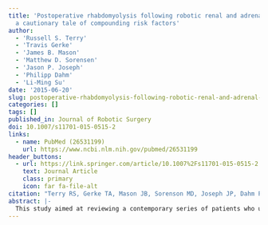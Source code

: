 ```yaml
---
title: 'Postoperative rhabdomyolysis following robotic renal and adrenal surgery:
  a cautionary tale of compounding risk factors'
author:
  - 'Russell S. Terry'
  - 'Travis Gerke'
  - 'James B. Mason'
  - 'Matthew D. Sorensen'
  - 'Jason P. Joseph'
  - 'Philipp Dahm'
  - 'Li-Ming Su'
date: '2015-06-20'
slug: postoperative-rhabdomyolysis-following-robotic-renal-and-adrenal-surgery
categories: []
tags: []
published_in: Journal of Robotic Surgery
doi: 10.1007/s11701-015-0515-2
links:
  - name: PubMed (26531199)
    url: https://www.ncbi.nlm.nih.gov/pubmed/26531199
header_buttons:
  - url: https://link.springer.com/article/10.1007%2Fs11701-015-0515-2
    text: Journal Article
    class: primary
    icon: far fa-file-alt
citation: "Terry RS, Gerke TA, Mason JB, Sorenson MD, Joseph JP, Dahm P, Su L. Postoperative rhabdomyolysis following robotic renal and adrenal surgery: a cautionary tale of compounding risk factors. J Robotic Surg 2015; 9(3): 195--200. PMID: 26531199."
abstract: |-
  This study aimed at reviewing a contemporary series of patients who underwent robotic renal and adrenal surgery by a single surgeon at a tertiary referral academic medical center over a 6-year period, specifically focusing on the unique and serious complication of post-operative rhabdomyolysis of the dependent lower extremity. The cases of 315 consecutive patients who underwent robotic upper tract surgery over a 6-year period from August 2008 to June 2014 using a standardized patient positioning were reviewed and analyzed for patient characteristics and surgical variables that may be associated with the development of post-operative rhabdomyolysis. The incidence of post-operative rhabdomyolysis in our series was 3/315 (0.95 %). All three affected patients had undergone robotic nephroureterectomy. Those patients who developed rhabdomyolysis had significantly higher mean Body Mass Index, Charlson Comorbidity Index, and median length of stay than those who did not. The mean OR time in the rhabdomyolysis group was noted to be 52 min longer than the non-rhabdomyolysis group, though this value did not reach statistical significance. Given the trends of increasing obesity in the United States and abroad as well as the continued rise in robotic upper tract urologic surgeries, urologists need to be increasingly vigilant for recognizing the risk factors and early treatment of the unique complication of post-operative rhabdomyolysis.
---
```


<!--
## Common icons

Font Awesome: https://fontawesome.com/icons
Academic Icons: http://jpswalsh.github.io/academicons/

github: fab fa-github
twitter: fab fa-twitter
rocket (app): fas fa-rocket
biorxiv: ai ai-biorxiv
arvix: ai ai-arxiv
doi: ai ai-doi
pubmed: ai ai-pubmed
generic paper: far fa-file-alt
generic project: fas fa-briefcase
-->

<!--
You can include extra content here as markdown.
It will render after Abstract and Links and before Citation.
-->
